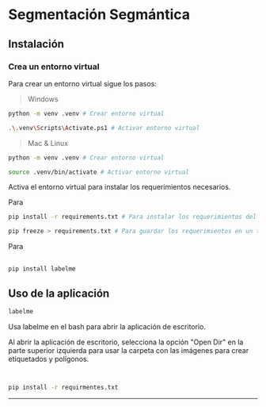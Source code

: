 # Segmentación Segmántica

## Instalación

### Crea un entorno virtual

Para crear un entorno virtual sigue los pasos:

> Windows

```bash
python -m venv .venv # Crear entorno virtual

.\.venv\Scripts\Activate.ps1 # Activar entorno virtual
```

> Mac & Linux

```bash
python -m venv .venv # Crear entorno virtual

source .venv/bin/activate # Activar entorno virtual
```

Activa el entorno virtual para instalar los requerimientos necesarios.

Para

```bash
pip install -r requirements.txt # Para instalar los requerimientos del txt

pip freeze > requirements.txt # Para guardar los requerimientos en un txt
```

Para

##

```bash
pip install labelme
```

## Uso de la aplicación

```bash
labelme
```

Usa labelme en el bash para abrir la aplicación de escritorio.

Al abrir la aplicación de escritorio, selecciona la opción "Open Dir" en la parte superior izquierda para usar la carpeta con las imágenes para crear etiquetados y polígonos.

```bash


pip install -r requirmentes.txt
```

---
